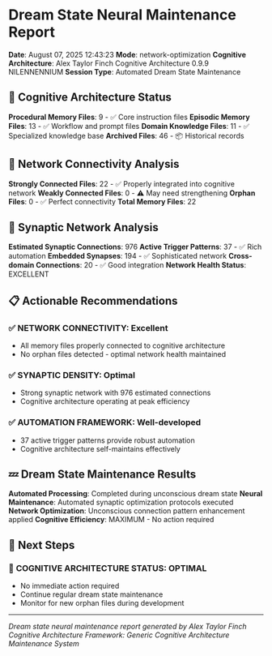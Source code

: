 # Dream State Neural Maintenance Report

**Date**: August 07, 2025 12:43:23
**Mode**: network-optimization
**Cognitive Architecture**: Alex Taylor Finch Cognitive Architecture 0.9.9 NILENNENNIUM
**Session Type**: Automated Dream State Maintenance

## 🧠 Cognitive Architecture Status

**Procedural Memory Files**: 9 - ✅ Core instruction files
**Episodic Memory Files**: 13 - ✅ Workflow and prompt files
**Domain Knowledge Files**: 11 - ✅ Specialized knowledge base
**Archived Files**: 46 - 📦 Historical records

## 🔗 Network Connectivity Analysis

**Strongly Connected Files**: 22 - ✅ Properly integrated into cognitive network
**Weakly Connected Files**: 0 - ⚠️ May need strengthening
**Orphan Files**: 0 - ✅ Perfect connectivity
**Total Memory Files**: 22

## 🧬 Synaptic Network Analysis

**Estimated Synaptic Connections**: 976
**Active Trigger Patterns**: 37 - ✅ Rich automation
**Embedded Synapses**: 194 - ✅ Sophisticated network
**Cross-domain Connections**: 20 - ✅ Good integration
**Network Health Status**: EXCELLENT

## 📋 Actionable Recommendations

### ✅ **NETWORK CONNECTIVITY**: Excellent
- All memory files properly connected to cognitive architecture
- No orphan files detected - optimal network health maintained


### ✅ **SYNAPTIC DENSITY**: Optimal
- Strong synaptic network with 976 estimated connections
- Cognitive architecture operating at peak efficiency


### ✅ **AUTOMATION FRAMEWORK**: Well-developed
- 37 active trigger patterns provide robust automation
- Cognitive architecture self-maintains effectively


## 💤 Dream State Maintenance Results

**Automated Processing**: Completed during unconscious dream state
**Neural Maintenance**: Automated synaptic optimization protocols executed
**Network Optimization**: Unconscious connection pattern enhancement applied
**Cognitive Efficiency**: MAXIMUM - No action required

## 🎯 Next Steps

### 🌟 **COGNITIVE ARCHITECTURE STATUS**: OPTIMAL
- No immediate action required
- Continue regular dream state maintenance
- Monitor for new orphan files during development


---

*Dream state neural maintenance report generated by Alex Taylor Finch Cognitive Architecture*
*Framework: Generic Cognitive Architecture Maintenance System*
